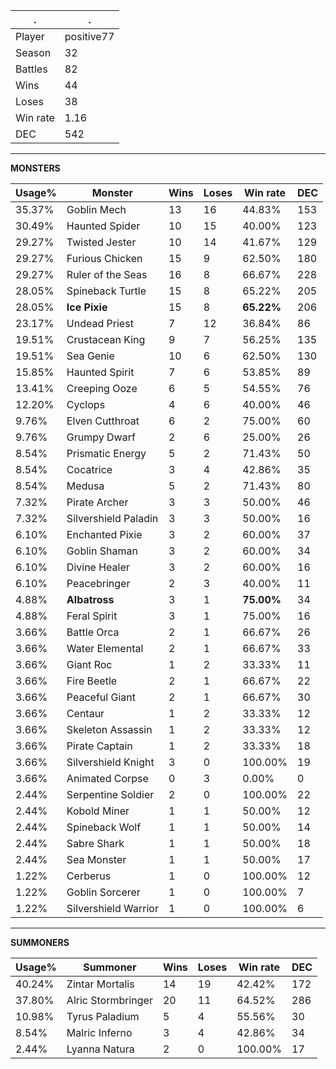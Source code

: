 .|.
|-|-
Player|positive77
Season|32
Battles|82
Wins|44
Loses|38
Win rate|1.16
DEC|542

---
**MONSTERS**

Usage%|Monster|Wins|Loses|Win rate|DEC|
-|-|-|-|-|-|
35.37%|Goblin Mech|13|16|44.83%|153|
30.49%|Haunted Spider|10|15|40.00%|123|
29.27%|Twisted Jester|10|14|41.67%|129|
29.27%|Furious Chicken|15|9|62.50%|180|
29.27%|Ruler of the Seas|16|8|66.67%|228|
28.05%|Spineback Turtle|15|8|65.22%|205|
28.05%|**Ice Pixie**|15|8|**65.22%**|206|
23.17%|Undead Priest|7|12|36.84%|86|
19.51%|Crustacean King|9|7|56.25%|135|
19.51%|Sea Genie|10|6|62.50%|130|
15.85%|Haunted Spirit|7|6|53.85%|89|
13.41%|Creeping Ooze|6|5|54.55%|76|
12.20%|Cyclops|4|6|40.00%|46|
9.76%|Elven Cutthroat|6|2|75.00%|60|
9.76%|Grumpy Dwarf|2|6|25.00%|26|
8.54%|Prismatic Energy|5|2|71.43%|50|
8.54%|Cocatrice|3|4|42.86%|35|
8.54%|Medusa|5|2|71.43%|80|
7.32%|Pirate Archer|3|3|50.00%|46|
7.32%|Silvershield Paladin|3|3|50.00%|16|
6.10%|Enchanted Pixie|3|2|60.00%|37|
6.10%|Goblin Shaman|3|2|60.00%|34|
6.10%|Divine Healer|3|2|60.00%|16|
6.10%|Peacebringer|2|3|40.00%|11|
4.88%|**Albatross**|3|1|**75.00%**|34|
4.88%|Feral Spirit|3|1|75.00%|16|
3.66%|Battle Orca|2|1|66.67%|26|
3.66%|Water Elemental|2|1|66.67%|33|
3.66%|Giant Roc|1|2|33.33%|11|
3.66%|Fire Beetle|2|1|66.67%|22|
3.66%|Peaceful Giant|2|1|66.67%|30|
3.66%|Centaur|1|2|33.33%|12|
3.66%|Skeleton Assassin|1|2|33.33%|12|
3.66%|Pirate Captain|1|2|33.33%|18|
3.66%|Silvershield Knight|3|0|100.00%|19|
3.66%|Animated Corpse|0|3|0.00%|0|
2.44%|Serpentine Soldier|2|0|100.00%|22|
2.44%|Kobold Miner|1|1|50.00%|12|
2.44%|Spineback Wolf|1|1|50.00%|14|
2.44%|Sabre Shark|1|1|50.00%|18|
2.44%|Sea Monster|1|1|50.00%|17|
1.22%|Cerberus|1|0|100.00%|12|
1.22%|Goblin Sorcerer|1|0|100.00%|7|
1.22%|Silvershield Warrior|1|0|100.00%|6|

---
**SUMMONERS**

Usage%|Summoner|Wins|Loses|Win rate|DEC|
-|-|-|-|-|-|
40.24%|Zintar Mortalis|14|19|42.42%|172|
37.80%|Alric Stormbringer|20|11|64.52%|286|
10.98%|Tyrus Paladium|5|4|55.56%|30|
8.54%|Malric Inferno|3|4|42.86%|34|
2.44%|Lyanna Natura|2|0|100.00%|17|
